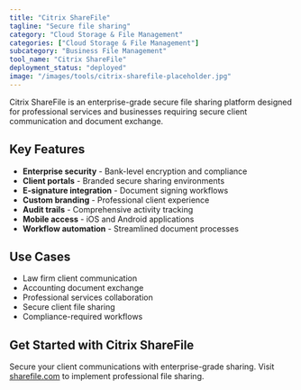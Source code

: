 ```yaml
---
title: "Citrix ShareFile"
tagline: "Secure file sharing"
category: "Cloud Storage & File Management"
categories: ["Cloud Storage & File Management"]
subcategory: "Business File Management"
tool_name: "Citrix ShareFile"
deployment_status: "deployed"
image: "/images/tools/citrix-sharefile-placeholder.jpg"
---
```

Citrix ShareFile is an enterprise-grade secure file sharing platform designed for professional services and businesses requiring secure client communication and document exchange.

## Key Features

- **Enterprise security** - Bank-level encryption and compliance
- **Client portals** - Branded secure sharing environments
- **E-signature integration** - Document signing workflows
- **Custom branding** - Professional client experience
- **Audit trails** - Comprehensive activity tracking
- **Mobile access** - iOS and Android applications
- **Workflow automation** - Streamlined document processes

## Use Cases

- Law firm client communication
- Accounting document exchange
- Professional services collaboration
- Secure client file sharing
- Compliance-required workflows

## Get Started with Citrix ShareFile

Secure your client communications with enterprise-grade sharing. Visit [sharefile.com](https://www.sharefile.com) to implement professional file sharing.